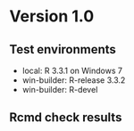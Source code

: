 
# Version 1.0

## Test environments

* local: R 3.3.1 on Windows 7
* win-builder: R-release 3.3.2
* win-builder: R-devel

## Rcmd check results


